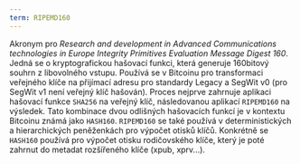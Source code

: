```yaml
---
term: RIPEMD160
---
```


Akronym pro *Research and development in Advanced Communications technologies in Europe Integrity Primitives Evaluation Message Digest 160*. Jedná se o kryptografickou hašovací funkci, která generuje 160bitový souhrn z libovolného vstupu. Používá se v Bitcoinu pro transformaci veřejného klíče na přijímací adresu pro standardy Legacy a SegWit v0 (pro SegWit v1 není veřejný klíč hašován). Proces nejprve zahrnuje aplikaci hašovací funkce `SHA256` na veřejný klíč, následovanou aplikací `RIPEMD160` na výsledek. Tato kombinace dvou odlišných hašovacích funkcí je v kontextu Bitcoinu známá jako `HASH160`. `RIPEMD160` se také používá v deterministických a hierarchických peněženkách pro výpočet otisků klíčů. Konkrétně se `HASH160` používá pro výpočet otisku rodičovského klíče, který je poté zahrnut do metadat rozšířeného klíče (xpub, xprv...).